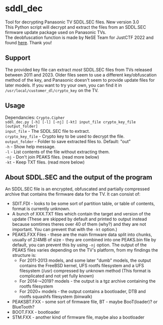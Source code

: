 # sddl_dec
Tool for decrypting Panasonic TV SDDL.SEC files. New version 3.0  
This Python script will decrypt and extract the files from an SDDL.SEC firmware update package used on Panasonic TVs.  
The deobfuscation function is made by NeSE Team for JustCTF 2022 and found [here](https://nese.team/posts/justctf). Thank you!  
## Support
The provided key file can extract *most* SDDL.SEC files from TVs released between 2011 and 2023. Older files seem to use a different key/obfuscation method of the key, and Panasonic doesn't seem to provide update files for later models. If you want to try your own, you can find it in `/usr/local/customer_dl/crypto_key` on the TV.
## Usage
Dependancies: `Crypto.Cipher`  
`sddl_dec.py [-h] [-l] [-nj] [-kt] input_file crypto_key_file [output_folder]`  
`input_file` - The SDDL.SEC file to extract.  
`crypto_key_file` - Crypto key to be used to decrypt the file.  
`output_folder` - Folder to save extracted files to. Default: "out"  
`-h` - Show help message.  
`-l` - List contents of the file without extracting them.  
`-nj` - Don't join PEAKS files. (read more below)  
`-kt` - Keep TXT files. (read more below)  
## About SDDL.SEC and the output of the program
An SDDL.SEC file is an encrypted, obfuscated and partially compressed archive that contains the firmware data for the TV.
It can consist of:
- SDIT.FDI - looks to be some sort of partition table, or table of contents, format is currently unknown.
- A bunch of XXX.TXT files which contain the target and version of the update (These are skipped by default and printed to output instead because somtimes theres over 40 of them (why?) and they are not important. You can prevent that with the `-kt` option.)
- PEAKS.FXX Files - these are the main firmware data split into chunks, usually of 2/4MB of size - they are combined into one PEAKS.bin file by default, you can prevent this by using `-nj` option.
The output of the PEAKS files varies depending on the TV's platform, from my findings the structure is:
    - For 2011-2013 models, and some later "dumb" models, the output contains the FreeBSD kernel, UFS rootfs filesystem and a UFS filesystem (/usr) compressed by unknown method (This format is complicated and not yet fully known)
    - For 2014-~2019? models - the output is a tgz archive containing the rootfs filesystem
    - For 2020+ models - the output contains a bootloader, DTB and rootfs squashfs filesystem (binwalk)
- PEAKSBT.FXX - some sort of firmware file, BT - maybe BooT(loader)? or BlueTooth?
- BOOT.FXX - bootloader
- STM.FXX - another kind of firmware file, maybe also a bootloader
